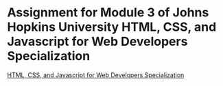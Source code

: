 # Assignment for Module 3 of Johns Hopkins University HTML, CSS, and Javascript for Web Developers Specialization  
[HTML, CSS, and Javascript for Web Developers Specialization](https://www.coursera.org/specializations/html-css-javascript-for-web-developers)
